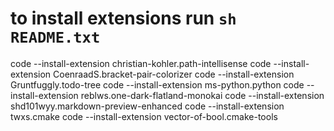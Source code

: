 # to install extensions run `sh README.txt`
code --install-extension christian-kohler.path-intellisense
code --install-extension CoenraadS.bracket-pair-colorizer
code --install-extension Gruntfuggly.todo-tree
code --install-extension ms-python.python
code --install-extension reblws.one-dark-flatland-monokai
code --install-extension shd101wyy.markdown-preview-enhanced
code --install-extension twxs.cmake
code --install-extension vector-of-bool.cmake-tools
